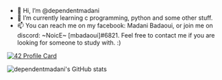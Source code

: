 - 👋 Hi, I’m @dependentmadani
- 🌱 I’m currently learning c programming, python and some other stuff.
- 📫 You can reach me on my facebook: Madani Badaoui, or join me on discord: ~NoicE~ [mbadaoui]#6821. Feel free to contact me if you are looking for someone to study with. :)

[![42 Profile Card](https://1337-readme.vercel.app/api/profile?cursus=42&dark=true&login=mbadaoui)](https://github.com/mohouyizme/1337-readme)
<!---
dependentmadani/dependentmadani is a ✨ special ✨ repository because its `README.md` (this file) appears on your GitHub profile.
You can click the Preview link to take a look at your changes.
--->

![dependentmadani's GitHub stats](https://github-readme-stats.vercel.app/api?username=dependentmadani&show_icons=true&theme=radical)
